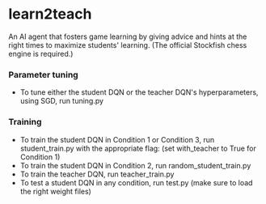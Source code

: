 # learn2teach
An AI agent that fosters game learning by giving advice and hints at the right times to maximize students' learning.
(The official Stockfish chess engine is required.) 

### Parameter tuning
- To tune either the student DQN or the teacher DQN's hyperparameters, using SGD, run tuning.py 

### Training
- To train the student DQN in Condition 1 or Condition 3, run student_train.py with the appropriate flag: (set with_teacher to True for Condition 1) 
- To train the student DQN in Condition 2, run random_student_train.py 
- To train the teacher DQN, run teacher_train.py
- To test a student DQN in any condition, run test.py (make sure to load the right weight files)
